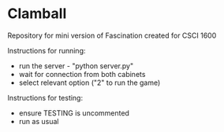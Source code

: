 # Clamball
Repository for mini version of Fascination created for CSCI 1600

Instructions for running:
- run the server - "python server.py"
- wait for connection from both cabinets
- select relevant option ("2" to run the game)

Instructions for testing:
- ensure TESTING is uncommented 
- run as usual

